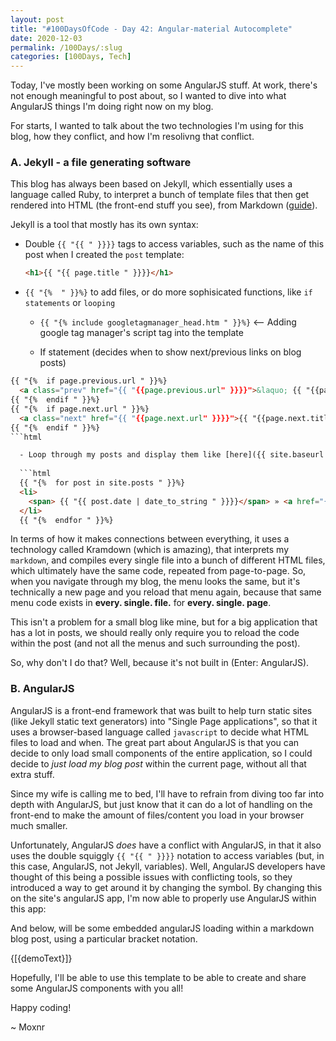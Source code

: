 ```yaml
---
layout: post
title: "#100DaysOfCode - Day 42: Angular-material Autocomplete"
date: 2020-12-03
permalink: /100Days/:slug
categories: [100Days, Tech]
---
```


Today, I've mostly been working on some AngularJS stuff. At work, there's not enough meaningful to post about, so I wanted to dive into what AngularJS things I'm doing right now on my blog.

For starts, I wanted to talk about the two technologies I'm using for this blog, how they conflict, and how I'm resolivng that conflict.

### A. Jekyll - a file generating software

This blog has always been based on Jekyll, which essentially uses a language called Ruby, to interpret a bunch of template files that then get rendered into HTML (the front-end stuff you see), from Markdown ([guide](https://www.markdownguide.org/basic-syntax/)).

Jekyll is a tool that mostly has its own syntax:

- Double `{{ "{{ " }}}}` tags to access variables, such as the name of this post when I created the `post` template:
  
  ```html
  <h1>{{ "{{ page.title " }}}}</h1>
  ```

- `{{ "{%  " }}%}` to add files, or do more sophisicated functions, like `if statements` or `looping`
  
  - `{{ "{% include googletagmanager_head.htm " }}%}` <-- Adding google tag manager's script tag into the template
  
  - If statement (decides when to show next/previous links on blog posts)
  
```html
{{ "{%  if page.previous.url " }}%}
  <a class="prev" href="{{ "{{page.previous.url" }}}}">&laquo; {{ "{{page.previous.title" }}}}</a>
{{ "{%  endif " }}%}
{{ "{%  if page.next.url " }}%}
  <a class="next" href="{{ "{{page.next.url" }}}}">{{ "{{page.next.title" }}}} &raquo;</a>
{{ "{%  endif " }}%}
```html

  - Loop through my posts and display them like [here]({{ site.baseurl }}/posts)
  
  ```html
  {{ "{%  for post in site.posts " }}%}
  <li>
    <span> {{ "{{ post.date | date_to_string " }}}}</span> » <a href="{{ "{{ post.url " }}}}" title="{{ "{{ post.title " }}}}">{{ "{{ post.title " }}}}</a>
  </li>
  {{ "{%  endfor " }}%}
  ```

In terms of how it makes connections between everything, it uses a technology called Kramdown (which is amazing), that interprets my `markdown`, and compiles every single file into a bunch of different HTML files, which ultimately have the same code, repeated from page-to-page. So, when you navigate through my blog, the menu looks the same, but it's technically a new page and you reload that menu again, because that same menu code exists in **every. single. file.** for **every. single. page**.

This isn't a problem for a small blog like mine, but for a big application that has a lot in posts, we should really only require you to reload the code within the post (and not all the menus and such surrounding the post).

So, why don't I do that? Well, because it's not built in (Enter: AngularJS).

### B. AngularJS

AngularJS is a front-end framework that was built to help turn static sites (like Jekyll static text generators) into "Single Page applications", so that it uses a browser-based language called `javascript` to decide what HTML files to load and when. The great part about AngularJS is that you can decide to only load small components of the entire application, so I could decide to _just load my blog post_ within the current page, without all that extra stuff.

Since my wife is calling me to bed, I'll have to refrain from diving too far into depth with AngularJS, but just know that it can do a lot of handling on the front-end to make the amount of files/content you load in your browser much smaller.

Unfortunately, AngularJS _does_ have a conflict with AngularJS, in that it also uses the double squiggly `{{ "{{ " }}}}` notation to access variables (but, in this case, AngularJS, not Jekyll, variables). Well, AngularJS developers have thought of this being a possible issues with conflicting tools, so they introduced a way to get around it by changing the symbol. By changing this on the site's angularJS app, I'm now able to properly use AngularJS within this app:

<!-- ```javascript
module.config(function($interpolateProvider) {
  $interpolateProvider
    .startSymbol('[[').endSymbol(']]');
});
``` -->

And below, will be some embedded angularJS loading within a markdown blog post, using a particular bracket notation.

<html markdown="0">
<html>
    <script>
    angular.module('myApp').controller('DemoController', function($scope) {
        $scope.demoText = "This message was brought you by [{[ ]}] interpolation symbols in AngularJS!";
    })
    </script>

  <div ng-app="myApp" ng-controller="DemoController">
    {[{demoText}]}
  </div>
</html>

Hopefully, I'll be able to use this template to be able to create and share some AngularJS components with you all!

Happy coding!

~ Moxnr

